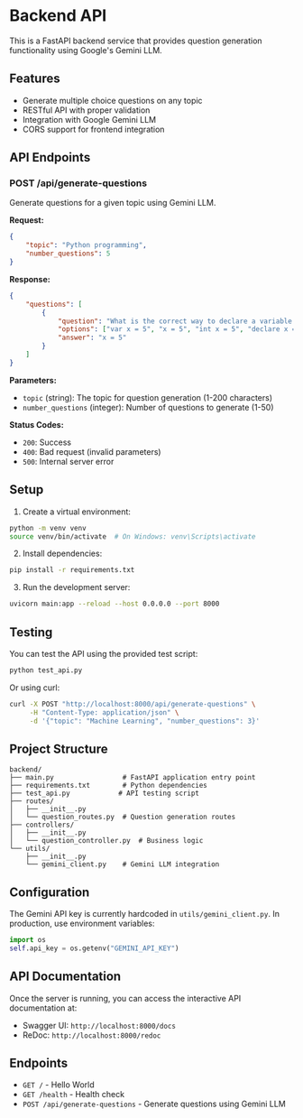 # Backend API

This is a FastAPI backend service that provides question generation functionality using Google's Gemini LLM.

## Features

- Generate multiple choice questions on any topic
- RESTful API with proper validation
- Integration with Google Gemini LLM
- CORS support for frontend integration

## API Endpoints

### POST /api/generate-questions

Generate questions for a given topic using Gemini LLM.

**Request:**
```json
{
    "topic": "Python programming",
    "number_questions": 5
}
```

**Response:**
```json
{
    "questions": [
        {
            "question": "What is the correct way to declare a variable in Python?",
            "options": ["var x = 5", "x = 5", "int x = 5", "declare x = 5"],
            "answer": "x = 5"
        }
    ]
}
```

**Parameters:**
- `topic` (string): The topic for question generation (1-200 characters)
- `number_questions` (integer): Number of questions to generate (1-50)

**Status Codes:**
- `200`: Success
- `400`: Bad request (invalid parameters)
- `500`: Internal server error

## Setup

1. Create a virtual environment:
```bash
python -m venv venv
source venv/bin/activate  # On Windows: venv\Scripts\activate
```

2. Install dependencies:
```bash
pip install -r requirements.txt
```

3. Run the development server:
```bash
uvicorn main:app --reload --host 0.0.0.0 --port 8000
```

## Testing

You can test the API using the provided test script:
```bash
python test_api.py
```

Or using curl:
```bash
curl -X POST "http://localhost:8000/api/generate-questions" \
     -H "Content-Type: application/json" \
     -d '{"topic": "Machine Learning", "number_questions": 3}'
```

## Project Structure

```
backend/
├── main.py                 # FastAPI application entry point
├── requirements.txt        # Python dependencies
├── test_api.py            # API testing script
├── routes/
│   ├── __init__.py
│   └── question_routes.py  # Question generation routes
├── controllers/
│   ├── __init__.py
│   └── question_controller.py  # Business logic
└── utils/
    ├── __init__.py
    └── gemini_client.py    # Gemini LLM integration
```

## Configuration

The Gemini API key is currently hardcoded in `utils/gemini_client.py`. In production, use environment variables:

```python
import os
self.api_key = os.getenv("GEMINI_API_KEY")
```

## API Documentation

Once the server is running, you can access the interactive API documentation at:
- Swagger UI: `http://localhost:8000/docs`
- ReDoc: `http://localhost:8000/redoc`

## Endpoints

- `GET /` - Hello World
- `GET /health` - Health check
- `POST /api/generate-questions` - Generate questions using Gemini LLM